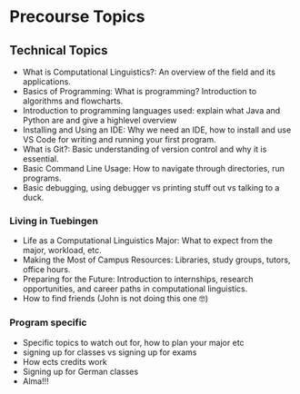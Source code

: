 # Precourse Topics


## Technical Topics
- What is Computational Linguistics?: An overview of the field and its applications.
- Basics of Programming: What is programming? Introduction to algorithms and flowcharts.
- Introduction to programming languages used: explain what Java and Python are and give a highlevel overview 
- Installing and Using an IDE: Why we need an IDE, how to install and use VS Code for writing and running your first program.
- What is Git?: Basic understanding of version control and why it is essential.
- Basic Command Line Usage: How to navigate through directories, run programs. 
- Basic debugging, using debugger vs printing stuff out vs talking to a duck. 

### Living in Tuebingen
- Life as a Computational Linguistics Major: What to expect from the major, workload, etc.
- Making the Most of Campus Resources: Libraries, study groups, tutors, office hours.
- Preparing for the Future: Introduction to internships, research opportunities, and career paths in computational linguistics.
- How to find friends (John is not doing this one 🤓)

### Program specific
- Specific topics to watch out for, how to plan your major etc
- signing up for classes vs signing up for exams
- How ects credits work
- Signing up for German classes
- Alma!!!

